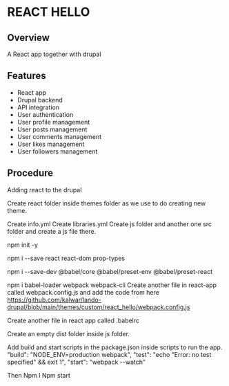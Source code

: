 # REACT HELLO

## Overview
A React app together with drupal

## Features
- React app
- Drupal backend
- API integration
- User authentication
- User profile management
- User posts management
- User comments management
- User likes management
- User followers management

## Procedure 
Adding react to the drupal
 
Create react folder inside themes folder as we use to do creating new theme.
 
Create info.yml
Create libraries.yml
Create js folder and another one src folder and create a js file there.
 
npm init -y
 
npm i --save react react-dom prop-types
 
npm i --save-dev @babel/core @babel/preset-env @babel/preset-react
 
npm i babel-loader webpack webpack-cli
Create another file in react-app called webpack.config.js and add the code from here https://github.com/kalwar/lando-drupal/blob/main/themes/custom/react_hello/webpack.config.js
 
Create another file in react app called .babelrc
 
Create an empty dist folder inside js folder.
 
Add build and start scripts in the package.json inside scripts to run the app.
"build": "NODE_ENV=production webpack",
    "test": "echo \"Error: no test specified\" && exit 1",
    "start": "webpack --watch"
 
Then
Npm I
Npm start
